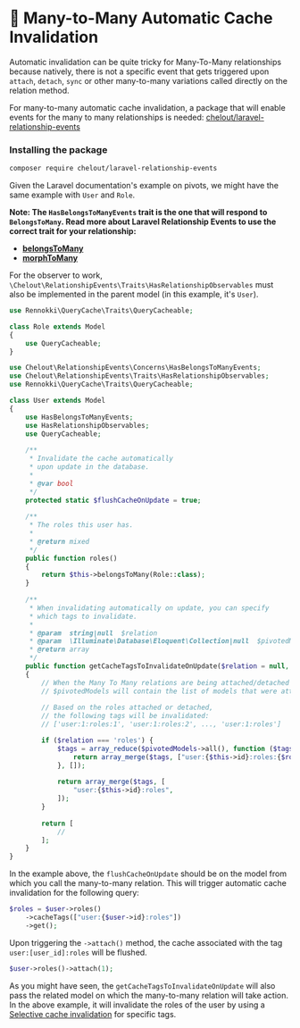 # 🤔 Many-to-Many Automatic Cache Invalidation

Automatic invalidation can be quite tricky for Many-To-Many relationships because natively, there is not a specific event that gets triggered upon `attach`, `detach`, `sync` or other many-to-many variations called directly on the relation method.

For many-to-many automatic cache invalidation, a package that will enable events for the many to many relationships is needed: [chelout/laravel-relationship-events](https://github.com/chelout/laravel-relationship-events)

### Installing the package

```bash
composer require chelout/laravel-relationship-events
```

Given the Laravel documentation's example on pivots, we might have the same example with `User` and `Role`.

**Note: The `HasBelongsToManyEvents` trait is the one that will respond to `BelongsToMany`. Read more about Laravel Relationship Events to use the correct trait for your relationship:**

* ****[**belongsToMany**](https://github.com/chelout/laravel-relationship-events/blob/master/doc/3-many-to-many.md#belongstomany)****
* ****[**morphToMany**](https://github.com/chelout/laravel-relationship-events/blob/master/doc/7-many-to-many-polymorphic.md#morphtomany)****

For the observer to work, `\Chelout\RelationshipEvents\Traits\HasRelationshipObservables` must also be implemented in the parent model (in this example, it's `User`).

```php
use Rennokki\QueryCache\Traits\QueryCacheable;

class Role extends Model
{
    use QueryCacheable;
}
```

```php
use Chelout\RelationshipEvents\Concerns\HasBelongsToManyEvents;
use Chelout\RelationshipEvents\Traits\HasRelationshipObservables;
use Rennokki\QueryCache\Traits\QueryCacheable;

class User extends Model
{
    use HasBelongsToManyEvents;
    use HasRelationshipObservables;
    use QueryCacheable;
    
    /**
     * Invalidate the cache automatically
     * upon update in the database.
     *
     * @var bool
     */
    protected static $flushCacheOnUpdate = true;
    
    /**
     * The roles this user has.
     *
     * @return mixed
     */
    public function roles()
    {
        return $this->belongsToMany(Role::class);
    }
    
    /**
     * When invalidating automatically on update, you can specify
     * which tags to invalidate.
     *
     * @param  string|null  $relation
     * @param  \Illuminate\Database\Eloquent\Collection|null  $pivotedModels
     * @return array
     */
    public function getCacheTagsToInvalidateOnUpdate($relation = null, $pivotedModels = null): array
    {
        // When the Many To Many relations are being attached/detached or updated,
        // $pivotedModels will contain the list of models that were attached or detached.
        
        // Based on the roles attached or detached,
        // the following tags will be invalidated:
        // ['user:1:roles:1', 'user:1:roles:2', ..., 'user:1:roles']

        if ($relation === 'roles') {
            $tags = array_reduce($pivotedModels->all(), function ($tags, Role $role) {
                return array_merge($tags, ["user:{$this->id}:roles:{$role->id}"]);
            }, []);
            
            return array_merge($tags, [
                "user:{$this->id}:roles",
            ]);
        }
        
        return [
            //
        ];
    }
}
```

In the example above, the `flushCacheOnUpdate` should be on the model from which you call the many-to-many relation. This will trigger automatic cache invalidation for the following query:

```php
$roles = $user->roles()
    ->cacheTags(["user:{$user->id}:roles"])
    ->get();
```

Upon triggering the `->attach()` method, the cache associated with the tag `user:[user_id]:roles` will be flushed.

```php
$user->roles()->attach(1);
```

As you might have seen, the `getCacheTagsToInvalidateOnUpdate` will also pass the related model on which the many-to-many relation will take action. In the above example, it will invalidate the roles of the user by using a [Selective cache invalidation](full-automatic-invalidation.md#selective-cache-invalidation) for specific tags.
